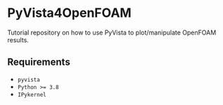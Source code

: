 # PyVista4OpenFOAM
Tutorial repository on how to use PyVista to plot/manipulate OpenFOAM results.

## Requirements

- `pyvista`
- `Python >= 3.8`
- `IPykernel`
